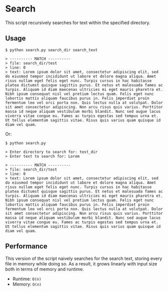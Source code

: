 # Search

This script recursively searches for text within the specified directory.

## Usage
```
$ python search.py search_dir search_text

> ---------- MATCH ----------
> file: search_dir/test
> line: 0
> text: Lorem ipsum dolor sit amet, consectetur adipiscing elit, sed do eiusmod tempor incididunt ut labore et dolore magna aliqua. Amet risus nullam eget felis eget nunc. Turpis cursus in hac habitasse platea dictumst quisque sagittis purus. Et netus et malesuada fames ac turpis. Aliquam id diam maecenas ultricies mi eget mauris pharetra et. Nibh ipsum consequat nisl vel pretium lectus quam. Felis eget nunc lobortis mattis aliquam faucibus purus in. Felis imperdiet proin fermentum leo vel orci porta non. Quis lectus nulla at volutpat. Dolor sit amet consectetur adipiscing. Non arcu risus quis varius. Porttitor massa id neque aliquam vestibulum morbi blandit. Nunc sed augue lacus viverra vitae congue eu. Fames ac turpis egestas sed tempus urna et. Ut tellus elementum sagittis vitae. Risus quis varius quam quisque id diam vel quam.
```
Or:
```
$ python search.py

> Enter directory to search for: test_dir
> Enter text to search for: Lorem

> ---------- MATCH ----------
> file: search_dir/test
> line: 0
> text: Lorem ipsum dolor sit amet, consectetur adipiscing elit, sed do eiusmod tempor incididunt ut labore et dolore magna aliqua. Amet risus nullam eget felis eget nunc. Turpis cursus in hac habitasse platea dictumst quisque sagittis purus. Et netus et malesuada fames ac turpis. Aliquam id diam maecenas ultricies mi eget mauris pharetra et. Nibh ipsum consequat nisl vel pretium lectus quam. Felis eget nunc lobortis mattis aliquam faucibus purus in. Felis imperdiet proin fermentum leo vel orci porta non. Quis lectus nulla at volutpat. Dolor sit amet consectetur adipiscing. Non arcu risus quis varius. Porttitor massa id neque aliquam vestibulum morbi blandit. Nunc sed augue lacus viverra vitae congue eu. Fames ac turpis egestas sed tempus urna et. Ut tellus elementum sagittis vitae. Risus quis varius quam quisque id diam vel quam.
```

## Performance

This version of the script naively searches for the search text, storing every file in memory while doing so.
As a result, it grows linearly with input size both in terms of memory and runtime.

- Runtime: `O(n)`
- Memory: `O(n)`
